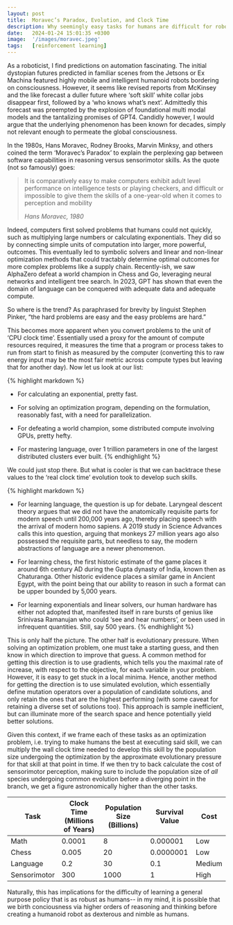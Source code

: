 ```yaml
---
layout: post
title:  Moravec’s Paradox, Evolution, and Clock Time
description: Why seemingly easy tasks for humans are difficult for robots
date:   2024-01-24 15:01:35 +0300
image:  '/images/moravec.jpeg'
tags:   [reinforcement learning]
---
```


As a roboticist, I find predictions on automation fascinating. The initial dystopian futures predicted in familiar scenes from the Jetsons or Ex Machina featured highly mobile and intelligent humanoid robots bordering on consciousness. However, it seems like revised reports from McKinsey and the like forecast a duller future where ‘soft skill’ white collar jobs disappear first, followed by a ‘who knows what’s next’. Admittedly this forecast was preempted by the explosion of foundational multi modal models and the tantalizing promises of GPT4. Candidly however, I would argue that the underlying phenomenon has been known for decades, simply not relevant enough to permeate the global consciousness.

In the 1980s, Hans Moravec, Rodney Brooks, Marvin Minksy, and others coined the term ‘Moravec’s Paradox’ to explain the perplexing gap between software capabilities in reasoning versus sensorimotor skills. As the quote (not so famously) goes:

> It is comparatively easy to make computers exhibit adult level performance on intelligence tests or playing checkers, and difficult or impossible to give them the skills of a one-year-old when it comes to perception and mobility
>
> <cite>Hans Moravec, 1980</cite>

Indeed, computers first solved problems that humans could not quickly, such as multiplying large numbers or calculating exponentials. They did so by connecting simple units of computation into larger, more powerful, outcomes. This eventually led to symbolic solvers and linear and non-linear optimization methods that could tractably determine optimal outcomes for more complex problems like a supply chain. Recently-ish, we saw AlphaZero defeat a world champion in Chess and Go, leveraging neural networks and intelligent tree search. In 2023, GPT has shown that even the domain of language can be conquered with adequate data and adequate compute.

So where is the trend? As paraphrased for brevity by linguist Stephen Pinker, “the hard problems are easy and the easy problems are hard.”

This becomes more apparent when you convert problems to the unit of ‘CPU clock time’. Essentially used a proxy for the amount of compute resources required, it measures the time that a program or process takes to run from start to finish as measured by the computer (converting this to raw energy input may be the most fair metric across compute types but leaving that for another day). Now let us look at our list:

{% highlight markdown %}
* For calculating an exponential, pretty fast. 

* For solving an optimization program, depending on the formulation, reasonably fast, with a need for parallelization.

* For defeating a world champion, some distributed compute involving GPUs, pretty hefty.

* For mastering language, over 1 trillion parameters in one of the largest distributed clusters ever built.
{% endhighlight %}


We could just stop there. But what is cooler is that we can backtrace these values to the ‘real clock time’ evolution took to develop such skills.

{% highlight markdown %}
* For learning language, the question is up for debate. Laryngeal descent theory argues that we did not have the anatomically requisite parts for modern speech until 200,000 years ago, thereby placing speech with the arrival of modern homo sapiens. A 2019 study in Science Advances calls this into question, arguing that monkeys 27 million years ago also possessed the requisite parts, but needless to say, the modern abstractions of language are a newer phenomenon.

* For learning chess, the first historic estimate of the game places it around 6th century AD during the Gupta dynasty of India, known then as Chaturanga. Other historic evidence places a similar game in Ancient Egypt, with the point being that our ability to reason in such a format can be upper bounded by 5,000 years.

* For learning exponentials and linear solvers, our human hardware has either not adopted that, manifested itself in rare bursts of genius like Srinivasa Ramanujan who could ‘see and hear numbers’, or been used in infrequent quantities. Still, say 500 years.
{% endhighlight %}

This is only half the picture. The other half is evolutionary pressure. When solving an optimization problem, one must take a starting guess, and then know in which direction to improve that guess. A common method for getting this direction is to use gradients, which tells you the maximal rate of increase, with respect to the objective, for each variable in your problem. However, it is easy to get stuck in a local minima. Hence, another method for getting the direction is to use simulated evolution, which essentially define mutation operators over a population of candidate solutions, and only retain the ones that are the highest performing (with some caveat for retaining a diverse set of solutions too). This approach is sample inefficient, but can illuminate more of the search space and hence potentially yield better solutions.

Given this context, if we frame each of these tasks as an optimization problem, i.e. trying to make humans the best at executing said skill, we can multiply the wall clock time needed to develop this skill by the population size undergoing the optimization by the approximate evolutionary pressure for that skill at that point in time. If we then try to back calculate the cost of sensorimotor perception, making sure to include the population size of *all* species undergoing common evolution before a diverging point in the branch, we get a figure astronomically higher than the other tasks.

| Task | Clock Time (Millions of Years) | Population Size (Billions) | Survival Value | Cost |
|------|----------------|---------------------------|----------------|------|
| Math | 0.0001 | 8 | 0.000001 | Low |
| Chess | 0.005 | 20 | 0.0000001 | Low |
| Language | 0.2 | 30 | 0.1 | Medium |
| Sensorimotor | 300 | 1000 | 1 | High |

Naturally, this has implications for the difficulty of learning a general purpose policy that is as robust as humans-- in my mind, it is possible that we birth conciousness via higher orders of reasoning and thinking before creating a humanoid robot as dexterous and nimble as humans.
